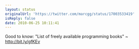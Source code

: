```yaml
---
layout: status
originalUrl: 'https://twitter.com/marcgg/status/17003533419'
isReply: false
date: 2010-06-25 10:11:41
---
```


Good to know: "List of freely available programming books" ~ http://bit.ly/gfKEv
